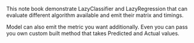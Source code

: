 This note book demonstrate LazyClassifier and LazyRegression that can evaluate different algorithm available and emit their matrix and timings. 

Model can also emit the metric you want additionally. Even you can pass you own custom built method that takes Predicted and Actual values. 
